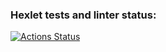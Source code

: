 ### Hexlet tests and linter status:
[![Actions Status](https://github.com/yerke-kyz/data-analytics-project-92/actions/workflows/hexlet-check.yml/badge.svg)](https://github.com/yerke-kyz/data-analytics-project-92/actions)